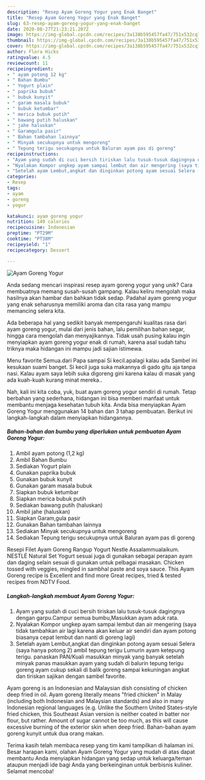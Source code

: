 ```yaml
---
description: "Resep Ayam Goreng Yogur yang Enak Banget"
title: "Resep Ayam Goreng Yogur yang Enak Banget"
slug: 63-resep-ayam-goreng-yogur-yang-enak-banget
date: 2020-08-27T21:23:21.207Z
image: https://img-global.cpcdn.com/recipes/3a138b595457fa47/751x532cq70/ayam-goreng-yogur-foto-resep-utama.jpg
thumbnail: https://img-global.cpcdn.com/recipes/3a138b595457fa47/751x532cq70/ayam-goreng-yogur-foto-resep-utama.jpg
cover: https://img-global.cpcdn.com/recipes/3a138b595457fa47/751x532cq70/ayam-goreng-yogur-foto-resep-utama.jpg
author: Flora Hicks
ratingvalue: 4.5
reviewcount: 11
recipeingredient:
- " ayam potong 12 kg"
- " Bahan Bumbu"
- " Yogurt plain"
- " paprika bubuk"
- " bubuk kunyit"
- " garam masala bubuk"
- " bubuk ketumbar"
- " merica bubuk putih"
- " bawang putih haluskan"
- " jahe haluskan"
- " Garamgula pasir"
- " Bahan tambahan lainnya"
- " Minyak secukupnya untuk mengoreng"
- " Tepung terigu secukupnya untuk Baluran ayam pas di goreng"
recipeinstructions:
- "Ayam yang sudah di cuci bersih tiriskan lalu tusuk-tusuk dagingnya dengan garpu.Campur semua bumbu,Masukkan ayam aduk rata."
- "Nyalakan Kompor ungkep ayam sampai lembut dan air mengering (saya tidak tambahkan air lagi karena akan keluar air sendiri dan ayam potong biasanya cepat lembut dan nanti di goreng lagi)"
- "Setelah ayam Lembut,angkat dan dinginkan potong ayam sesuai Selera (saya hanya potong 2) ambil tepung terigu Lumurin ayam ketepung terigu. panaskan PAN/Kuali masukkan minyak yang banyak setelah minyak panas masukkan ayam yang sudah di balurin tepung terigu goreng ayam cukup sekali di balik goreng sampai kekuningan angkat dan tiriskan sajikan dengan sambel favorite."
categories:
- Resep
tags:
- ayam
- goreng
- yogur

katakunci: ayam goreng yogur 
nutrition: 149 calories
recipecuisine: Indonesian
preptime: "PT29M"
cooktime: "PT38M"
recipeyield: "1"
recipecategory: Dessert

---
```



![Ayam Goreng Yogur](https://img-global.cpcdn.com/recipes/3a138b595457fa47/751x532cq70/ayam-goreng-yogur-foto-resep-utama.jpg)

Anda sedang mencari inspirasi resep ayam goreng yogur yang unik? Cara membuatnya memang susah-susah gampang. Kalau keliru mengolah maka hasilnya akan hambar dan bahkan tidak sedap. Padahal ayam goreng yogur yang enak seharusnya memiliki aroma dan cita rasa yang mampu memancing selera kita.

Ada beberapa hal yang sedikit banyak mempengaruhi kualitas rasa dari ayam goreng yogur, mulai dari jenis bahan, lalu pemilihan bahan segar, hingga cara mengolah dan menyajikannya. Tidak usah pusing kalau ingin menyiapkan ayam goreng yogur enak di rumah, karena asal sudah tahu triknya maka hidangan ini mampu jadi sajian istimewa.

Menu favorite Semua.dari Papa sampai Si kecil.apalagi kalau ada Sambel ini kesukaan suami banget. Si kecil juga suka makannya di gado gitu aja tanpa nasi. Kalau ayam saya lebih suka digoreng gini karena kalau di masak yang ada kuah-kuah kurang minat mereka..


Nah, kali ini kita coba, yuk, buat ayam goreng yogur sendiri di rumah. Tetap berbahan yang sederhana, hidangan ini bisa memberi manfaat untuk membantu menjaga kesehatan tubuh kita. Anda bisa menyiapkan Ayam Goreng Yogur menggunakan 14 bahan dan 3 tahap pembuatan. Berikut ini langkah-langkah dalam menyiapkan hidangannya.

<!--inarticleads1-->

##### Bahan-bahan dan bumbu yang diperlukan untuk pembuatan Ayam Goreng Yogur:

1. Ambil  ayam potong (1,2 kg)
1. Ambil  Bahan Bumbu
1. Sediakan  Yogurt plain
1. Gunakan  paprika bubuk
1. Gunakan  bubuk kunyit
1. Gunakan  garam masala bubuk
1. Siapkan  bubuk ketumbar
1. Siapkan  merica bubuk putih
1. Sediakan  bawang putih (haluskan)
1. Ambil  jahe (haluskan)
1. Siapkan  Garam,gula pasir
1. Gunakan  Bahan tambahan lainnya
1. Sediakan  Minyak secukupnya untuk mengoreng
1. Sediakan  Tepung terigu secukupnya untuk Baluran ayam pas di goreng


Resepi Filet Ayam Goreng Rangup Yogurt Nestle Assalammualaikum. NESTLÉ Natural Set Yogurt sesuai juga di gunakan sebagai perapan ayam dan daging selain sesuai di gunakan untuk pelbagai masakan. Chicken tossed with veggies, mingled in sambhal paste and soya sauce. This Ayam Goreng recipe is Excellent and find more Great recipes, tried &amp; tested recipes from NDTV Food. 

<!--inarticleads2-->

##### Langkah-langkah membuat Ayam Goreng Yogur:

1. Ayam yang sudah di cuci bersih tiriskan lalu tusuk-tusuk dagingnya dengan garpu.Campur semua bumbu,Masukkan ayam aduk rata.
1. Nyalakan Kompor ungkep ayam sampai lembut dan air mengering (saya tidak tambahkan air lagi karena akan keluar air sendiri dan ayam potong biasanya cepat lembut dan nanti di goreng lagi)
1. Setelah ayam Lembut,angkat dan dinginkan potong ayam sesuai Selera (saya hanya potong 2) ambil tepung terigu Lumurin ayam ketepung terigu. panaskan PAN/Kuali masukkan minyak yang banyak setelah minyak panas masukkan ayam yang sudah di balurin tepung terigu goreng ayam cukup sekali di balik goreng sampai kekuningan angkat dan tiriskan sajikan dengan sambel favorite.


Ayam goreng is an Indonesian and Malaysian dish consisting of chicken deep fried in oil. Ayam goreng literally means &#34;fried chicken&#34; in Malay (including both Indonesian and Malaysian standards) and also in many Indonesian regional languages (e.g. Unlike the Southern United States-style fried chicken, this Southeast Asian version is neither coated in batter nor flour, but rather. Amount of sugar cannot be too much, as this will cause excessive burning of the exterior skin when deep fried. Bahan-bahan ayam goreng kunyit untuk dua orang makan. 

Terima kasih telah membaca resep yang tim kami tampilkan di halaman ini. Besar harapan kami, olahan Ayam Goreng Yogur yang mudah di atas dapat membantu Anda menyiapkan hidangan yang sedap untuk keluarga/teman ataupun menjadi ide bagi Anda yang berkeinginan untuk berbisnis kuliner. Selamat mencoba!
